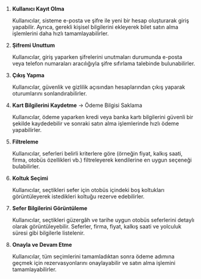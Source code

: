 1. **Kullanıcı Kayıt Olma**
    
    Kullanıcılar, sisteme e-posta ve şifre ile yeni bir hesap oluşturarak giriş yapabilir. Ayrıca, gerekli kişisel bilgilerini ekleyerek bilet satın alma işlemlerini daha hızlı tamamlayabilirler.
    
2. **Şifremi Unuttum**
    
    Kullanıcılar, giriş yaparken şifrelerini unutmaları durumunda e-posta veya telefon numaraları aracılığıyla şifre sıfırlama talebinde bulunabilirler.
    
3. **Çıkış Yapma**
    
    Kullanıcılar, güvenlik ve gizlilik açısından hesaplarından çıkış yaparak oturumlarını sonlandırabilirler.
    
4. **Kart Bilgilerini Kaydetme** → Ödeme Bilgisi Saklama
    
    Kullanıcılar, ödeme yaparken kredi veya banka kartı bilgilerini güvenli bir şekilde kaydedebilir ve sonraki satın alma işlemlerinde hızlı ödeme yapabilirler.
    
5. **Filtreleme**
    
    Kullanıcılar, seferleri belirli kriterlere göre (örneğin fiyat, kalkış saati, firma, otobüs özellikleri vb.) filtreleyerek kendilerine en uygun seçeneği bulabilirler.
    
 6. **Koltuk Seçimi**
    
    Kullanıcılar, seçtikleri sefer için otobüs içindeki boş koltukları görüntüleyerek istedikleri koltuğu rezerve edebilirler.
    
7. **Sefer Bilgilerini Görüntüleme**
    
    Kullanıcılar, seçtikleri güzergâh ve tarihe uygun otobüs seferlerini detaylı olarak görüntüleyebilir. Seferler, firma, fiyat, kalkış saati ve yolculuk süresi gibi bilgilerle listelenir.
    
8. **Onayla ve Devam Etme**
    
    Kullanıcılar, tüm seçimlerini tamamladıktan sonra ödeme adımına geçmek için rezervasyonlarını onaylayabilir ve satın alma işlemini tamamlayabilirler.

